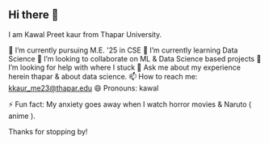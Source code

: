 ## Hi there 👋


I am Kawal Preet kaur from Thapar University.

 🔭 I’m currently pursuing M.E. '25 in CSE 
 🌱 I’m currently learning Data Science
 👯 I’m looking to collaborate on ML & Data Science based projects
 🤔 I’m looking for help with where I stuck
 💬 Ask me about my experience herein thapar & about data science.
 📫 How to reach me: kkaur_me23@thapar.edu
 😄 Pronouns: kawal
 
 ⚡ Fun fact: My anxiety goes away when I watch horror movies & Naruto ( anime ).

Thanks for stopping by!
